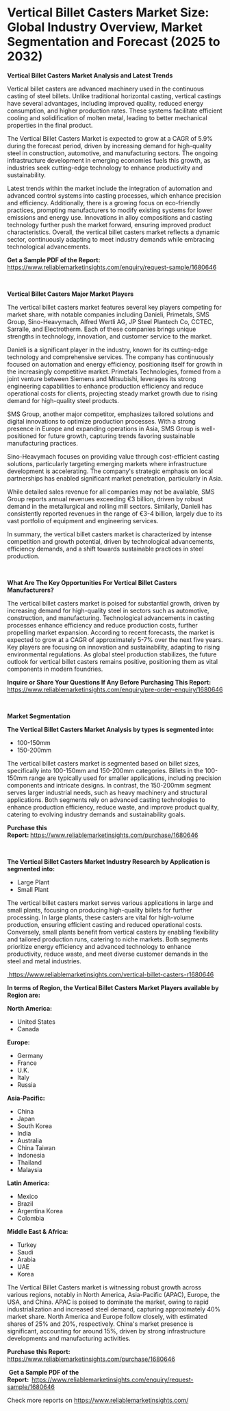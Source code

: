 <p><h1>Vertical Billet Casters Market Size: Global Industry Overview, Market Segmentation and Forecast (2025 to 2032)</h1></p><p><strong>Vertical Billet Casters Market Analysis and Latest Trends</strong></p>
<p><p>Vertical billet casters are advanced machinery used in the continuous casting of steel billets. Unlike traditional horizontal casting, vertical castings have several advantages, including improved quality, reduced energy consumption, and higher production rates. These systems facilitate efficient cooling and solidification of molten metal, leading to better mechanical properties in the final product.</p><p>The Vertical Billet Casters Market is expected to grow at a CAGR of 5.9% during the forecast period, driven by increasing demand for high-quality steel in construction, automotive, and manufacturing sectors. The ongoing infrastructure development in emerging economies fuels this growth, as industries seek cutting-edge technology to enhance productivity and sustainability. </p><p>Latest trends within the market include the integration of automation and advanced control systems into casting processes, which enhance precision and efficiency. Additionally, there is a growing focus on eco-friendly practices, prompting manufacturers to modify existing systems for lower emissions and energy use. Innovations in alloy compositions and casting technology further push the market forward, ensuring improved product characteristics. Overall, the vertical billet casters market reflects a dynamic sector, continuously adapting to meet industry demands while embracing technological advancements.</p></p>
<p><strong>Get a Sample PDF of the Report:&nbsp;</strong> <a href="https://www.reliablemarketinsights.com/enquiry/request-sample/1680646?utm_campaign=2631&utm_medium=2&utm_source=Github&utm_content=ia&utm_term=24032025&utm_id=vertical-billet-casters">https://www.reliablemarketinsights.com/enquiry/request-sample/1680646</a></p>
<p>&nbsp;</p>
<p><strong>Vertical Billet Casters Major Market Players</strong></p>
<p><p>The vertical billet casters market features several key players competing for market share, with notable companies including Danieli, Primetals, SMS Group, Sino-Heavymach, Alfred Wertli AG, JP Steel Plantech Co, CCTEC, Sarralle, and Electrotherm. Each of these companies brings unique strengths in technology, innovation, and customer service to the market.</p><p>Danieli is a significant player in the industry, known for its cutting-edge technology and comprehensive services. The company has continuously focused on automation and energy efficiency, positioning itself for growth in the increasingly competitive market. Primetals Technologies, formed from a joint venture between Siemens and Mitsubishi, leverages its strong engineering capabilities to enhance production efficiency and reduce operational costs for clients, projecting steady market growth due to rising demand for high-quality steel products.</p><p>SMS Group, another major competitor, emphasizes tailored solutions and digital innovations to optimize production processes. With a strong presence in Europe and expanding operations in Asia, SMS Group is well-positioned for future growth, capturing trends favoring sustainable manufacturing practices. </p><p>Sino-Heavymach focuses on providing value through cost-efficient casting solutions, particularly targeting emerging markets where infrastructure development is accelerating. The company's strategic emphasis on local partnerships has enabled significant market penetration, particularly in Asia.</p><p>While detailed sales revenue for all companies may not be available, SMS Group reports annual revenues exceeding €3 billion, driven by robust demand in the metallurgical and rolling mill sectors. Similarly, Danieli has consistently reported revenues in the range of €3-4 billion, largely due to its vast portfolio of equipment and engineering services.</p><p>In summary, the vertical billet casters market is characterized by intense competition and growth potential, driven by technological advancements, efficiency demands, and a shift towards sustainable practices in steel production.</p></p>
<p>&nbsp;</p>
<p><strong>What Are The Key Opportunities For Vertical Billet Casters Manufacturers?</strong></p>
<p><p>The vertical billet casters market is poised for substantial growth, driven by increasing demand for high-quality steel in sectors such as automotive, construction, and manufacturing. Technological advancements in casting processes enhance efficiency and reduce production costs, further propelling market expansion. According to recent forecasts, the market is expected to grow at a CAGR of approximately 5-7% over the next five years. Key players are focusing on innovation and sustainability, adapting to rising environmental regulations. As global steel production stabilizes, the future outlook for vertical billet casters remains positive, positioning them as vital components in modern foundries.</p></p>
<p><strong>Inquire or Share Your Questions If Any Before Purchasing This Report:</strong> <a href="https://www.reliablemarketinsights.com/enquiry/pre-order-enquiry/1680646?utm_campaign=2631&utm_medium=2&utm_source=Github&utm_content=ia&utm_term=24032025&utm_id=vertical-billet-casters">https://www.reliablemarketinsights.com/enquiry/pre-order-enquiry/1680646</a></p>
<p>&nbsp;</p>
<p><strong>Market Segmentation</strong></p>
<p><strong>The Vertical Billet Casters Market Analysis by types is segmented into:</strong></p>
<p><ul><li>100-150mm</li><li>150-200mm</li></ul></p>
<p><p>The vertical billet casters market is segmented based on billet sizes, specifically into 100-150mm and 150-200mm categories. Billets in the 100-150mm range are typically used for smaller applications, including precision components and intricate designs. In contrast, the 150-200mm segment serves larger industrial needs, such as heavy machinery and structural applications. Both segments rely on advanced casting technologies to enhance production efficiency, reduce waste, and improve product quality, catering to evolving industry demands and sustainability goals.</p></p>
<p><strong>Purchase this Report:&nbsp;</strong><a href="https://www.reliablemarketinsights.com/purchase/1680646?utm_campaign=2631&utm_medium=2&utm_source=Github&utm_content=ia&utm_term=24032025&utm_id=vertical-billet-casters">https://www.reliablemarketinsights.com/purchase/1680646</a></p>
<p>&nbsp;</p>
<p><strong>The Vertical Billet Casters Market Industry Research by Application is segmented into:</strong></p>
<p><ul><li>Large Plant</li><li>Small Plant</li></ul></p>
<p><p>The vertical billet casters market serves various applications in large and small plants, focusing on producing high-quality billets for further processing. In large plants, these casters are vital for high-volume production, ensuring efficient casting and reduced operational costs. Conversely, small plants benefit from vertical casters by enabling flexibility and tailored production runs, catering to niche markets. Both segments prioritize energy efficiency and advanced technology to enhance productivity, reduce waste, and meet diverse customer demands in the steel and metal industries.</p></p>
<p><a href="https://www.reliablemarketinsights.com/vertical-billet-casters-r1680646?utm_campaign=2631&utm_medium=2&utm_source=Github&utm_content=ia&utm_term=24032025&utm_id=vertical-billet-casters">&nbsp;https://www.reliablemarketinsights.com/vertical-billet-casters-r1680646</a></p>
<p><strong>In terms of Region, the Vertical Billet Casters Market Players available by Region are:</strong></p>
<p>
    <p> <strong> North America: </strong>
        <ul>
            <li>United States</li>
            <li>Canada</li>
        </ul>
        </p> 
    <p> <strong> Europe: </strong>
        <ul>
            <li>Germany</li>
            <li>France</li>
            <li>U.K.</li>
            <li>Italy</li>
            <li>Russia</li>
        </ul>
        </p> 
    <p> <strong> Asia-Pacific: </strong>
        <ul>
            <li>China</li>
            <li>Japan</li>
            <li>South Korea</li>
            <li>India</li>
            <li>Australia</li>
            <li>China Taiwan</li>
            <li>Indonesia</li>
            <li>Thailand</li>
            <li>Malaysia</li>
        </ul>
        </p> 
    <p> <strong> Latin America: </strong>
        <ul>
            <li>Mexico</li>
            <li>Brazil</li>
            <li>Argentina Korea</li>
            <li>Colombia</li>
        </ul>
        </p> 
    <p> <strong> Middle East & Africa: </strong>
        <ul>
            <li>Turkey</li>
            <li>Saudi</li>
            <li>Arabia</li>
            <li>UAE</li>
            <li>Korea</li>
        </ul>
    </p>
    </p>
<p><p>The Vertical Billet Casters market is witnessing robust growth across various regions, notably in North America, Asia-Pacific (APAC), Europe, the USA, and China. APAC is poised to dominate the market, owing to rapid industrialization and increased steel demand, capturing approximately 40% market share. North America and Europe follow closely, with estimated shares of 25% and 20%, respectively. China's market presence is significant, accounting for around 15%, driven by strong infrastructure developments and manufacturing activities.</p></p>
<p><strong>Purchase this Report: </strong><a href="https://www.reliablemarketinsights.com/purchase/1680646?utm_campaign=2631&utm_medium=2&utm_source=Github&utm_content=ia&utm_term=24032025&utm_id=vertical-billet-casters">https://www.reliablemarketinsights.com/purchase/1680646</a></p>
<p>&nbsp;<strong>Get a Sample PDF of the Report:&nbsp;&nbsp;</strong><a href="https://www.reliablemarketinsights.com/enquiry/request-sample/1680646?utm_campaign=2631&utm_medium=2&utm_source=Github&utm_content=ia&utm_term=24032025&utm_id=vertical-billet-casters">https://www.reliablemarketinsights.com/enquiry/request-sample/1680646</a></p>
<p><strong></strong></p>
<p>Check more reports on <a href="https://www.reliablemarketinsights.com/?utm_campaign=2631&utm_medium=2&utm_source=Github&utm_content=ia&utm_term=24032025&utm_id=vertical-billet-casters">https://www.reliablemarketinsights.com/</a></p>